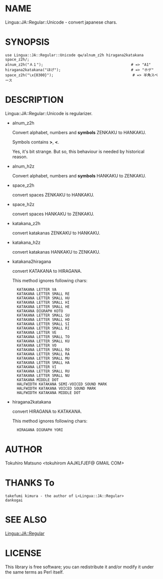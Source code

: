 # NAME

Lingua::JA::Regular::Unicode - convert japanese chars.

# SYNOPSIS

    use Lingua::JA::Regular::Unicode qw/alnum_z2h hiragana2katakana space_z2h/;
    alnum_z2h("Ａ１");                                        # => "A1"
    hiragana2katakana("ほげ");                                # => "ホゲ"
    space_z2h("\x{0300}");                                    # => 半角スペース

# DESCRIPTION

Lingua::JA::Regular::Unicode is regularizer.

- alnum\_z2h

    Convert alphabet, numbers and **symbols** ZENKAKU to HANKAKU.

    Symbols contains **>**, **<**.

    Yes, it's bit strange. But so, this behaviour is needed by historical reason.

- alnum\_h2z

    Convert alphabet, numbers and **symbols** HANKAKU to ZENKAKU.

- space\_z2h

    convert spaces ZENKAKU to HANKAKU.

- space\_h2z

    convert spaces HANKAKU to ZENKAKU.

- katakana\_z2h

    convert katakanas ZENKAKU to HANKAKU.

- katakana\_h2z

    convert katakanas HANKAKU to ZENKAKU.

- katakana2hiragana

    convert KATAKANA to HIRAGANA.

    This method ignores following chars:

        KATAKANA LETTER VA
        KATAKANA LETTER SMALL RE
        KATAKANA LETTER SMALL HU
        KATAKANA LETTER SMALL HI
        KATAKANA LETTER SMALL HE
        KATAKANA DIGRAPH KOTO
        KATAKANA LETTER SMALL SU
        KATAKANA LETTER SMALL HO
        KATAKANA LETTER SMALL SI
        KATAKANA LETTER SMALL RI
        KATAKANA LETTER VE
        KATAKANA LETTER SMALL TO
        KATAKANA LETTER SMALL KU
        KATAKANA LETTER VO
        KATAKANA LETTER SMALL RO
        KATAKANA LETTER SMALL RA
        KATAKANA LETTER SMALL MU
        KATAKANA LETTER SMALL HA
        KATAKANA LETTER VI
        KATAKANA LETTER SMALL RU
        KATAKANA LETTER SMALL NU
        KATAKANA MIDDLE DOT
        HALFWIDTH KATAKANA SEMI-VOICED SOUND MARK
        HALFWIDTH KATAKANA VOICED SOUND MARK
        HALFWIDTH KATAKANA MIDDLE DOT

- hiragana2katakana

    convert HIRAGANA to KATAKANA.

    This method ignores following chars:

        HIRAGANA DIGRAPH YORI

# AUTHOR

Tokuhiro Matsuno &lt;tokuhirom AAJKLFJEF@ GMAIL COM>

# THANKS To

    takefumi kimura - the author of L<Lingua::JA::Regular>
    dankogai

# SEE ALSO

[Lingua::JA::Regular](https://metacpan.org/pod/Lingua::JA::Regular)

# LICENSE

This library is free software; you can redistribute it and/or modify
it under the same terms as Perl itself.
